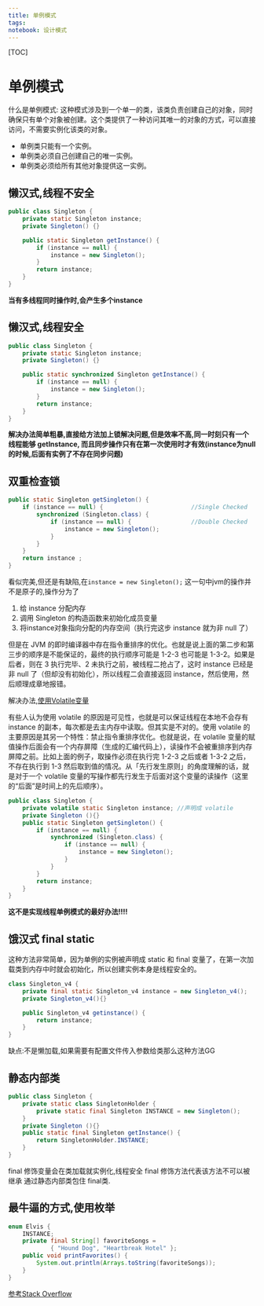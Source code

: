 ```yaml
---
title: 单例模式
tags: 
notebook: 设计模式
---
```


[TOC]

# 单例模式

什么是单例模式:
这种模式涉及到一个单一的类，该类负责创建自己的对象，同时确保只有单个对象被创建。这个类提供了一种访问其唯一的对象的方式，可以直接访问，不需要实例化该类的对象。

- 单例类只能有一个实例。
- 单例类必须自己创建自己的唯一实例。
- 单例类必须给所有其他对象提供这一实例。

## 懒汉式,线程不安全

``` java
public class Singleton {
    private static Singleton instance;
    private Singleton() {}

    public static Singleton getInstance() {
        if (instance == null) {
            instance = new Singleton();
        }
        return instance;
    }
}
```

**当有多线程同时操作时,会产生多个instance**

## 懒汉式,线程安全

``` java
public class Singleton {
    private static Singleton instance;
    private Singleton() {}

    public static synchronized Singleton getInstance() {
        if (instance == null) {
            instance = new Singleton();
        }
        return instance;
    }
}
```

**解决办法简单粗暴,直接给方法加上锁解决问题,但是效率不高,同一时刻只有一个线程能够 getInstance, 而且同步操作只有在第一次使用时才有效(instance为null的时候,后面有实例了不存在同步问题)**

## 双重检查锁

``` java
public static Singleton getSingleton() {
    if (instance == null) {                         //Single Checked
        synchronized (Singleton.class) {
            if (instance == null) {                 //Double Checked
                instance = new Singleton();
            }
        }
    }
    return instance ;
}
```

看似完美,但还是有缺陷,在`instance = new Singleton();` 这一句中jvm的操作并不是原子的,操作分为了

1. 给 instance 分配内存
1. 调用 Singleton 的构造函数来初始化成员变量
1. 将instance对象指向分配的内存空间（执行完这步 instance 就为非 null 了）

但是在 JVM 的即时编译器中存在指令重排序的优化。也就是说上面的第二步和第三步的顺序是不能保证的，最终的执行顺序可能是 1-2-3 也可能是 1-3-2。如果是后者，则在 3 执行完毕、2 未执行之前，被线程二抢占了，这时 instance 已经是非 null 了（但却没有初始化），所以线程二会直接返回 instance，然后使用，然后顺理成章地报错。

解决办法,[使用Volatile变量](http://www.infoq.com/cn/articles/ftf-java-volatile)

有些人认为使用 volatile 的原因是可见性，也就是可以保证线程在本地不会存有 instance 的副本，每次都是去主内存中读取。但其实是不对的。使用 volatile 的主要原因是其另一个特性：禁止指令重排序优化。也就是说，在 volatile 变量的赋值操作后面会有一个内存屏障（生成的汇编代码上），读操作不会被重排序到内存屏障之前。比如上面的例子，取操作必须在执行完 1-2-3 之后或者 1-3-2 之后，不存在执行到 1-3 然后取到值的情况。从「先行发生原则」的角度理解的话，就是对于一个 volatile 变量的写操作都先行发生于后面对这个变量的读操作（这里的“后面”是时间上的先后顺序）。

``` java
public class Singleton {
    private volatile static Singleton instance; //声明成 volatile
    private Singleton (){}
    public static Singleton getSingleton() {
        if (instance == null) {
            synchronized (Singleton.class) {
                if (instance == null) {
                    instance = new Singleton();
                }
            }
        }
        return instance;
    }
}
```

**这不是实现线程单例模式的最好办法!!!!**

## 饿汉式 final static 

这种方法非常简单，因为单例的实例被声明成 static 和 final 变量了，在第一次加载类到内存中时就会初始化，所以创建实例本身是线程安全的。

``` java
class Singleton_v4 {
    private final static Singleton_v4 instance = new Singleton_v4();
    private Singleton_v4(){}

    public Singleton_v4 getinstance() {
        return instance;
    }
}
```

缺点:不是懒加载,如果需要有配置文件传入参数给类那么这种方法GG

## 静态内部类

``` java
public class Singleton {  
    private static class SingletonHolder {  
        private static final Singleton INSTANCE = new Singleton();  
    }  
    private Singleton (){}  
    public static final Singleton getInstance() {  
        return SingletonHolder.INSTANCE; 
    }  
}
```

final 修饰变量会在类加载就实例化,线程安全
final 修饰方法代表该方法不可以被继承
通过静态内部类包住 final类.

## 最牛逼的方式,使用枚举

``` java
enum Elvis {
    INSTANCE;
    private final String[] favoriteSongs =
            { "Hound Dog", "Heartbreak Hotel" };
    public void printFavorites() {
        System.out.println(Arrays.toString(favoriteSongs));
    }
}
```

[参考Stack Overflow](https://stackoverflow.com/questions/70689/what-is-an-efficient-way-to-implement-a-singleton-pattern-in-java)